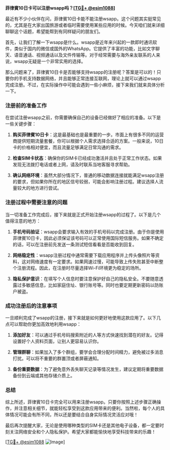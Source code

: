**菲律賓10日卡可以注册wsapp吗？[[TG💪+ @esim1088](https://t.me/s/esim1088)]**

最近有不少小伙伴在问，菲律賓10日卡能不能注册wsapp。这个问题其实挺常见的，尤其是在大家出国旅游或者临时需要使用某些应用的时候。今天咱们就来详细聊聊这个话题，希望能帮到有同样疑问的朋友们。

首先，让我们了解一下wsapp是什么。wsapp是近年来兴起的一款即时通讯软件，类似于国内的微信或国外的WhatsApp。它提供了丰富的功能，比如文字聊天、语音通话、视频通话以及文件传输等。对于经常需要与海外亲友联系的人来说，wsapp无疑是一个非常实用的选择。

那么问题来了，菲律賓10日卡是否能够支持wsapp的注册呢？答案是可以的！只要你的手机支持数据网络，并且能够正常连接互联网，理论上就可以通过wsapp完成注册。不过，在实际操作中可能会遇到一些小麻烦，接下来我们就来具体分析一下。

### 注册前的准备工作

在尝试注册wsapp之前，你需要确保自己的设备已经做好了相应的准备。以下是一些关键步骤：

1. **购买菲律賓10日卡**：这是最基础也是最重要的一步。市面上有很多不同的运营商提供短期流量套餐，你可以根据个人需求选择合适的方案。一般来说，10日卡的价格相对便宜，而且流量足够满足日常沟通的需求。

2. **检查SIM卡状态**：确保你的SIM卡已经成功激活并且处于正常工作状态。如果发现无法拨打电话或者上网，请及时联系当地客服寻求帮助。

3. **确认网络环境**：虽然大部分情况下，普通的移动数据连接就能满足wsapp注册的要求，但如果你所在的地区信号较弱，可能会影响注册过程。建议选择人流量较大的地方进行尝试。

### 注册过程中需要注意的问题

当一切准备工作完成后，接下来就是正式开始注册wsapp的过程了。以下是几个值得注意的地方：

1. **手机号码验证**：wsapp会要求输入有效的手机号码以完成注册。由于你是使用菲律賓10日卡，因此必须保证该号码可以正常使用国际短信服务。如果不确定的话，可以在注册前先发送一条测试短信看看是否能收到回复。

2. **网络稳定性**：wsapp注册过程中通常需要下载应用程序并上传头像照片等资料，这对网络速度有一定要求。如果网速过慢，可能导致上传失败甚至中断整个注册流程。因此，在注册时尽量选择Wi-Fi环境更为稳定的场所。

3. **隐私保护意识**：在填写个人信息时要注意保护好自己的隐私安全。不要随意透露过多敏感信息，比如家庭住址、银行账号等。同时也要定期更新密码以防账户被盗。

### 成功注册后的注意事项

一旦顺利完成了wsapp的注册，接下来就是如何更好地使用这款应用了。以下几点可以帮助你更加高效地利用wsapp：

1. **添加好友**：可以通过手机号码搜索附近的人等方式快速找到潜在的好友。记得设置好个人资料页面，让别人更容易认识你。

2. **管理群聊**：如果加入了多个群组，要学会合理分配时间精力，避免被过多消息打扰。可以将不重要的群置顶或者屏蔽通知。

3. **备份重要数据**：为了避免意外丢失聊天记录等情况发生，建议定期将重要数据备份到云端或其他存储介质上。

### 总结

综上所述，菲律賓10日卡完全可以用来注册wsapp。只要你按照上述步骤正确操作，并注意相关细节，就能轻松享受到这款应用带来的便利。当然啦，每个人的具体情况可能会有所不同，所以还是要结合自身实际情况灵活应对哦！

最后再次提醒大家，无论是使用哪种类型的SIM卡还是其他电子设备，都一定要时刻关注网络安全和个人隐私保护。希望大家都能愉快地享受科技带来的乐趣！

[[TG💪+ @esim1088](https://t.me/s/esim1088) ![Image](https://i.postimg.cc/4NQfJmqS/Snipaste-2025-05-13-00-14-12.png)]